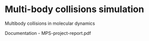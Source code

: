 # Multi-body collisions simulation
Multibody collisions in molecular dynamics

Documentation - MPS-project-report.pdf

